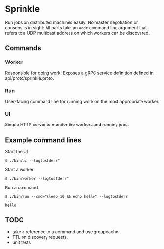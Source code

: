 # Sprinkle
Run jobs on distributed machines easily. No master negotiation or consensus in
sight: All parts take an `addr` command line argument that refers to a UDP
multicast address on which workers can be discovered.

## Commands
### Worker
 Responsible for doing work. Exposes a gRPC service definition defined in
api/proto/sprinkle.proto.

### Run
User-facing command line for running work on the most appropriate worker.

### UI
Simple HTTP server to monitor the workers and running jobs.

## Example command lines
Start the UI
```
$ ./bin/ui --logtostderr"
```

Start a worker
```
$ ./bin/worker --logtostderr"
```

Run a command
```
$ ./bin/run --cmd="sleep 10 && echo hello" --logtostderr 
...
hello
```

## TODO
* take a reference to a command and use groupcache
* TTL on discovery requests.
* unit tests

